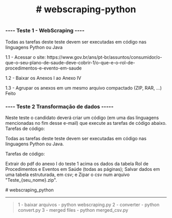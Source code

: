 <h1 align="center"> # webscraping-python <h1>


<h3>---- Teste 1 - WebScraping ----</h3>

<p>Todas as tarefas deste teste devem ser executadas em código nas linguagens Python ou Java</p>

<p>
1.1 - Acessar o site: https://www.gov.br/ans/pt-br/assuntos/consumidor/o-que-o-seu-plano-de-saude-deve-cobrir-1/o-que-e-o-rol-de-procedimentos-e-evento-em-saude

1.2 - Baixar os Anexos I ao Anexo IV

1.3 - Agrupar os anexos em um mesmo arquivo compactado (ZIP, RAR, ...)
Feito
</p>

<h3>---- Teste 2 Transformação de dados -----</h3>

<p>
Neste teste o candidato deverá criar um código (em uma das linguagens mencionadas no fim desse e-mail) que execute as tarefas de código abaixo. Tarefas de código:

Todas as tarefas deste teste devem ser executadas em código nas linguagens Python ou Java.
</p>

<p>
Tarefas de código:

Extrair do pdf do anexo I do teste 1 acima os dados da tabela Rol de Procedimentos e Eventos em Saúde (todas as páginas);
Salvar dados em uma tabela estruturada, em csv;
e Zipar o csv num arquivo "Teste_{seu_nome}.zip".

</p>
# webscraping_python



---
> 1 - baixar arquivos - python webscraping.py
> 2 - converter - python convert.py
> 3 - merged files - python merged_csv.py
